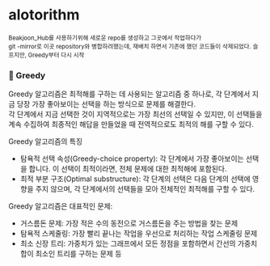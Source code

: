 # alotorithm

<sub> Beakjoon_Hub를 사용하기위해 새로운 repo를 생성하고 그곳에서 작업하다가    
git -mirror로 이곳 repository와 병합하려했는데, 재배치 하면서 기존에 했던 코드들이 삭제되었다. 슬프지만, Greedy부터 다시 시작</sub>
  
### 📌 Greedy 
Greedy 알고리즘은 최적해를 구하는 데 사용되는 알고리즘 중 하나로, 각 단계에서 지금 당장 가장 좋아보이는 선택을 하는 방식으로 문제를 해결한다.  
각 단계에서 지금 선택한 것이 지역적으로는 가장 최선의 선택일 수 있지만, 이 선택들을 계속 수집하여 최종적인 해답을 만들었을 때 전역적으로도 최적의 해를 구할 수 있다. 
 
Greedy 알고리즘의 특징
* 탐욕적 선택 속성(Greedy-choice property): 각 단계에서 가장 좋아보이는 선택을 합니다. 이 선택이 최적이라면, 전체 문제에 대한 최적해에 포함된다.
* 최적 부분 구조(Optimal substructure): 각 단계의 선택은 다음 단계의 선택에 영향을 주지 않으며, 각 단계에서의 선택들을 모아 전체적인 최적해를 구할 수 있다.

Greedy 알고리즘은 대표적인 문제:
* 거스름돈 문제: 가장 적은 수의 동전으로 거스름돈을 주는 방법을 찾는 문제
* 탐욕적 스케줄링: 가장 빨리 끝나는 작업을 우선으로 처리하는 작업 스케줄링 문제
* 최소 신장 트리: 가중치가 있는 그래프에서 모든 정점을 포함하면서 간선의 가중치 합이 최소인 트리를 구하는 문제 등

